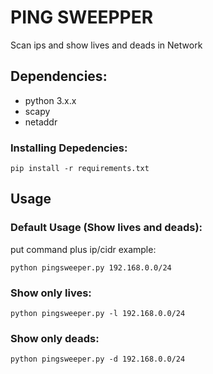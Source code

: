 # PING SWEEPPER
Scan ips and show lives and deads in Network
## Dependencies:
- python 3.x.x
- scapy
- netaddr
### Installing Depedencies:
```
pip install -r requirements.txt
```
## Usage
### Default Usage (Show lives and deads):
put command plus ip/cidr example:
```
python pingsweeper.py 192.168.0.0/24
```
### Show only lives:
```
python pingsweeper.py -l 192.168.0.0/24
```
### Show only deads: 
```
python pingsweeper.py -d 192.168.0.0/24
```